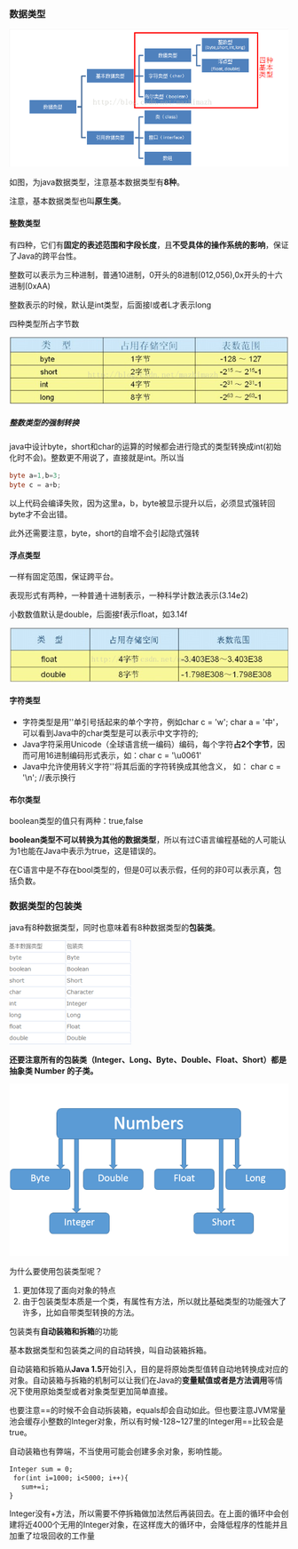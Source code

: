 ### 数据类型
![](image/datatype1.png)

如图，为java数据类型，注意基本数据类型有**8种**。

注意，基本数据类型也叫**原生类**。

#### 整数类型
有四种，它们有**固定的表述范围和字段长度**，且**不受具体的操作系统的影响**，保证了Java的跨平台性。

整数可以表示为三种进制，普通10进制，0开头的8进制(012,056),0x开头的十六进制(0xAA)

整数表示的时候，默认是int类型，后面接l或者L才表示long

四种类型所占字节数

![](image/datatype2.png)

##### 整数类型的强制转换
java中设计byte，short和char的运算的时候都会进行隐式的类型转换成int(初始化时不会)。整数更不用说了，直接就是int。所以当
``` java
byte a=1,b=3;
byte c = a+b;
```
以上代码会编译失败，因为这里a，b，byte被显示提升以后，必须显式强转回byte才不会出错。

此外还需要注意，byte，short的自增不会引起隐式强转

#### 浮点类型
一样有固定范围，保证跨平台。

表现形式有两种，一种普通十进制表示，一种科学计数法表示(3.14e2)

小数数值默认是double，后面接f表示float，如3.14f

![](image/datatype3.png)

#### 字符类型

- 字符类型是用''单引号括起来的单个字符，例如char c = 'w'; char a = '中'，可以看到Java中的char类型是可以表示中文字符的;
- Java字符采用Unicode（全球语言统一编码）编码，每个字符**占2个字节**，因而可用16进制编码形式表示，如：char c = '\u0061'
- Java中允许使用转义字符'\'将其后面的字符转换成其他含义， 如： char c = '\n';  //表示换行

#### 布尔类型
boolean类型的值只有两种：true,false

**boolean类型不可以转换为其他的数据类型**，所以有过C语言编程基础的人可能认为1也能在Java中表示为true，这是错误的。

在C语言中是不存在bool类型的，但是0可以表示假，任何的非0可以表示真，包括负数。

### 数据类型的包装类
java有8种数据类型，同时也意味着有8种数据类型的**包装类**。


![](image/datatype4.png)

**还要注意所有的包装类（Integer、Long、Byte、Double、Float、Short）都是抽象类 Number 的子类。**

![](image/datatype5.png)

为什么要使用包装类型呢？

1. 更加体现了面向对象的特点
2. 由于包装类型本质是一个类，有属性有方法，所以就比基础类型的功能强大了许多，比如自带类型转换的方法。

包装类有**自动装箱和拆箱**的功能

基本数据类型和包装类之间的自动转换，叫自动装箱拆箱。

自动装箱和拆箱从**Java 1.5**开始引入，目的是将原始类型值转自动地转换成对应的对象。自动装箱与拆箱的机制可以让我们在Java的**变量赋值或者是方法调用**等情况下使用原始类型或者对象类型更加简单直接。

也要注意==的时候不会自动拆装箱，equals却会自动如此。但也要注意JVM常量池会缓存小整数的Integer对象，所以有时候-128~127里的Integer用==比较会是true。

自动装箱也有弊端，不当使用可能会创建多余对象，影响性能。
```
Integer sum = 0;
 for(int i=1000; i<5000; i++){
   sum+=i;
}
```

Integer没有+方法，所以需要不停拆箱做加法然后再装回去。在上面的循环中会创建将近4000个无用的Integer对象，在这样庞大的循环中，会降低程序的性能并且加重了垃圾回收的工作量

